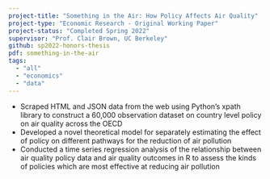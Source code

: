 ```yaml
---
project-title: "Something in the Air: How Policy Affects Air Quality"
project-type: "Economic Research - Original Working Paper"
project-status: "Completed Spring 2022"
supervisor: "Prof. Clair Brown, UC Berkeley"
github: sp2022-honors-thesis
pdf: something-in-the-air
tags:
  - "all"
  - "economics"
  - "data"
---
```

* Scraped HTML and JSON data from the web using Python’s xpath library to construct a 60,000 observation dataset on country level policy on air quality across the OECD
* Developed a novel theoretical model for separately estimating the effect of policy on different pathways for the reduction of air pollution
* Conducted a time series regression analysis of the relationship between air quality policy data and air quality outcomes in R to assess the kinds of policies which are most effective at reducing air pollution
